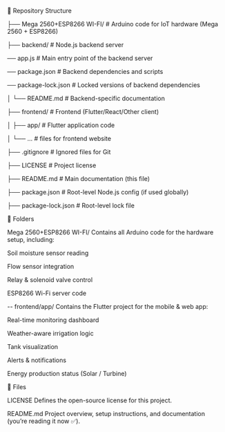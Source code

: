 📂 Repository Structure

├── Mega 2560+ESP8266 WI-FI/   # Arduino code for IoT hardware (Mega 2560 + ESP8266)

├── backend/                   # Node.js backend server

   ── app.js                 # Main entry point of the backend server

   ── package.json           # Backend dependencies and scripts

   ── package-lock.json      # Locked versions of backend dependencies

│   └── README.md              # Backend-specific documentation

├── frontend/                  # Frontend (Flutter/React/Other client)

│   ├── app/                   # Flutter application code

│   └── ...                    # files for frontend website

├── .gitignore                 # Ignored files for Git

├── LICENSE                    # Project license

├── README.md                  # Main documentation (this file)

├── package.json               # Root-level Node.js config (if used globally)

├── package-lock.json          # Root-level lock file




📁 Folders

Mega 2560+ESP8266 WI-FI/
Contains all Arduino code for the hardware setup, including:

Soil moisture sensor reading

Flow sensor integration

Relay & solenoid valve control

ESP8266 Wi-Fi server code

-- frontend/app/
Contains the Flutter project for the mobile & web app:

Real-time monitoring dashboard

Weather-aware irrigation logic

Tank visualization

Alerts & notifications

Energy production status (Solar / Turbine)

📄 Files

LICENSE
Defines the open-source license for this project.

README.md
Project overview, setup instructions, and documentation (you’re reading it now ✅).
